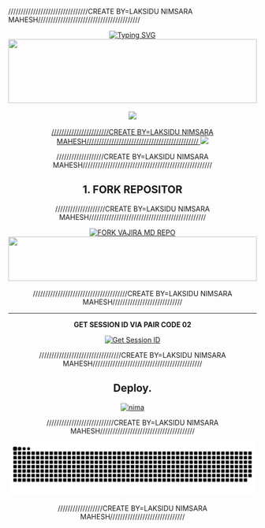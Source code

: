 ////////////////////////////////CREATE BY=LAKSIDU NIMSARA MAHESH/////////////////////////////////////////
<div align="center">

 [![Typing SVG](https://readme-typing-svg.herokuapp.com?font=Rockstar-ExtraBold&color=F01&lines=ＱＵＥＥＮ+ＩＳＨＵ+ＭＤ+)](https://git.io/typing-svg)
<img src="https://i.imgur.com/dBaSKWF.gif" height="130" width="100%">

<p align="center">
<a href="https://github.com/ASITHA-MD/ASITHA-MD">
    <img src="https://i.imgur.com/LTVGRX8.jpeg"  width="700px">

///////////////////////CREATE BY=LAKSIDU NIMSARA MAHESH/////////////////////////////////////////////
<a href="https://whatsapp.com/channel/0029Vao7dOmDOQISArwnHT0e"><img src="https://img.shields.io/badge/Join%20Our%20WhatsApp%20Channel-green"  width="350"></a>

///////////////////CREATE BY=LAKSIDU NIMSARA MAHESH////////////////////////////////////////////////////

## 1. FORK REPOSITOR

////////////////////CREATE BY=LAKSIDU NIMSARA MAHESH///////////////////////////////////////////////

<a href="https://github.com/laksidunimsara1/QUEEN-ISHU-MD/fork"><img src="https://img.shields.io/badge/Fork%20Repo-blue" alt="FORK VAJIRA MD REPO" width="150"></a>
</br>
<img src="https://i.imgur.com/dBaSKWF.gif" height="90" width="100%">
<br>


//////////////////////////////////////CREATE BY=LAKSIDU NIMSARA MAHESH////////////////////////////

<hr>
<b>GET SESSION ID VIA PAIR CODE 02</b>

<a href='https://pairecode2-36eda5c1c846.herokuapp.com/' target="_blank"><img alt='Get Session ID' src='https://img.shields.io/badge/Click here to get your session id-blue?style=for-the-badge&logo=opencv&logoColor=white'/></a>

/////////////////////////////////CREATE BY=LAKSIDU NIMSARA MAHESH////////////////////////////////////////////
<!--
<a href = "https://gpt-qr-code.onrender.com/elisa"> <img src = "/repo-data/elisa scan qr code.svg" width="150" height="70" > </a></br>
    OR   
<a href = "https://queen-elisa-qr-pair.onrender.com/"> <img src = "/repo-data/elisa pair code.svg" width="150" height="70" > </a>
</br>
    OR
    -->
## Deploy.
 [![nima](https://img.shields.io/badge/elisa_deploy_on_heroku-430098?style=for-the-badge&logo=heroku&logoColor=white&buttcode=1n2i3m4a)](https://dashboard.heroku.com/new?template=https://github.com/laksidunimsara1/QUEEN-ISHU-MD)
  

///////////////////////////CREATE BY=LAKSIDU NIMSARA MAHESH//////////////////////////////////////

</details>

<p align="center">
<img src="https://github.com/Platane/snk/raw/output/github-contribution-grid-snake.svg" alt="nz" width="700"/>
</p>

//////////////////CREATE BY=LAKSIDU NIMSARA MAHESH//////////////////////////////
